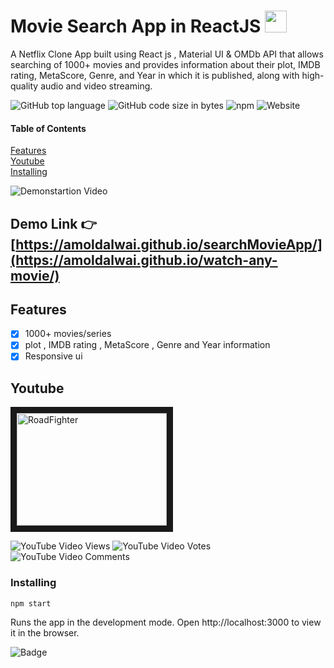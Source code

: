 # Movie Search App in ReactJS <img src="https://emojis.slackmojis.com/emojis/images/1471045860/877/movie.gif?1471045860"  width="35" height="35" />

A Netflix Clone App built using React js , Material UI & OMDb API that allows searching of 1000+ movies and provides information about their plot, IMDB rating, MetaScore, Genre, and Year in which it is published, along with high-quality audio and video streaming.

![GitHub top language](https://img.shields.io/github/languages/top/amoldalwai/searchMovieApp?style=plastic)
![GitHub code size in bytes](https://img.shields.io/github/languages/code-size/amoldalwai/searchMovieApp?style=plastic)
![npm](https://img.shields.io/npm/v/npm?color=green)
![Website](https://img.shields.io/website?style=plastic&url=https%3A%2F%2Famoldalwai.github.io%2FsearchMovieApp%2F)

#### Table of Contents

[Features](#Features)  
[Youtube](#Youtube)\
[Installing](#Installing)

![Demonstartion Video](https://j.gifs.com/P7LQ12.gif)

## Demo Link :point_right: [https://amoldalwai.github.io/searchMovieApp/](https://amoldalwai.github.io/watch-any-movie/)

## Features

- [x] 1000+ movies/series
- [x] plot , IMDB rating , MetaScore , Genre and Year information
- [x] Responsive ui

## Youtube

<a href="http://www.youtube.com/watch?feature=player_embedded&v=JBxHfKrVjfM
" target="_blank"><img src="http://img.youtube.com/vi/JBxHfKrVjfM/0.jpg" 
alt="RoadFighter " width="240" height="180" border="10" /></a>

![YouTube Video Views](https://img.shields.io/youtube/views/JBxHfKrVjfM?style=plastic)
![YouTube Video Votes](https://img.shields.io/youtube/likes/JBxHfKrVjfM?style=social&withDislikes)
![YouTube Video Comments](https://img.shields.io/youtube/comments/JBxHfKrVjfM?style=social)

### Installing

```
npm start
```

Runs the app in the development mode.
Open http://localhost:3000 to view it in the browser.

![Badge](https://img.shields.io/badge/Made%20by-Amol%20Dalwai-red?style=for-the-badge)
